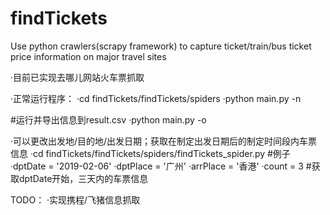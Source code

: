 # findTickets
Use python crawlers(scrapy framework) to capture ticket/train/bus ticket price information on major travel sites

·目前已实现去哪儿网站火车票抓取

·正常运行程序：
·cd findTickets/findTickets/spiders
·python main.py -n   

#运行并导出信息到result.csv
·python main.py -o  


·可以更改出发地/目的地/出发日期；获取在制定出发日期后的制定时间段内车票信息
·cd findTickets/findTickets/spiders/findTickets_spider.py
#例子
·dptDate = '2019-02-06'
·dptPlace = '广州'
·arrPlace = '香港'
·count = 3   #获取dptDate开始，三天内的车票信息

TODO：
·实现携程/飞猪信息抓取
